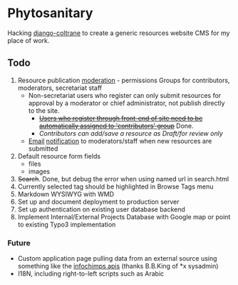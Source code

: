 # Phytosanitary

Hacking [django-coltrane](http://www.gyford.com/phil/writing/2010/01/14/django.php) to create a generic resources website CMS for my place of work.

## Todo

1. Resource publication [moderation](https://github.com/dominno/django-moderation#readme) - permissions Groups for contributors, moderators, secretariat staff
    - Non-secretariat users who register can only submit resources for approval by a moderator or chief administrator, not publish directly to the site.
        - <del>[Users who register through front-end of site need to be automatically assigned to 'contributors' group](http://stackoverflow.com/questions/8949303/how-to-assign-a-user-to-a-group-at-signup-using-django-userena)</del> Done.
        - *Contributors can add/save a resource as Draft/for review only*
    - [Email](http://stackoverflow.com/questions/2349483/django-models-signals-and-email-sending-delay) [notification](https://github.com/jtauber/django-notification/) to moderators/staff when new resources are submitted
2. Default resource form fields
    - files
    - images
3. <del>Search</del>. Done, but debug the error when using named url in search.html
4. Currently selected tag should be highlighted in Browse Tags menu
5. Markdown WYSIWYG with WMD
6. Set up and document deployment to production server
7. Set up authentication on existing user database backend
8. Implement Internal/External Projects Database with Google map or point to existing Typo3 implementation


### Future

- Custom application page pulling data from an external source using something like the [infochimps apis](http://www.infochimps.com/datasets/plant-pest-risk-analyses-pra-documents#overview_tab) (thanks B.B.King of *x sysadmin)
- I18N, including right-to-left scripts such as Arabic